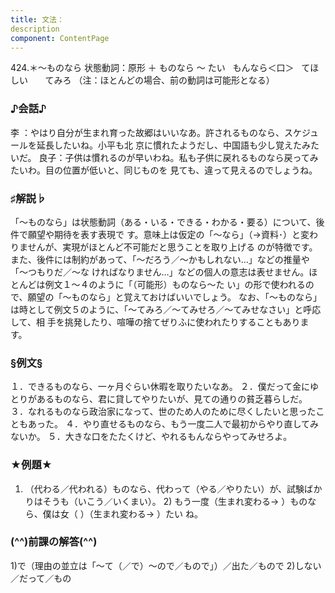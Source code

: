 ```yaml
---
title: 文法：
description
component: ContentPage
---
```



424.＊～ものなら
状態動詞：原形 ＋ ものなら ～ たい
  もんなら＜口＞   てほしい
      てみろ
（注：ほとんどの場合、前の動詞は可能形となる）
### ♪会話♪
李 ：やはり自分が生まれ育った故郷はいいなあ。許されるものなら、スケジュールを延長したいね。小平も北 京に慣れたようだし、中国語も少し覚えたみたいだ。 良子：子供は慣れるのが早いわね。私も子供に戻れるものなら戻ってみたいわ。目の位置が低いと、同じものを 見ても、違って見えるのでしょうね。
### ♯解説♭
「～ものなら」は状態動詞（ある・いる・できる・わかる・要る）について、後件で願望や期待を表す表現で す。意味上は仮定の「～なら」（→資料･）と変わりませんが、実現がほとんど不可能だと思うことを取り上げる のが特徴です。また、後件には制約があって、「～だろう／～かもしれない…」などの推量や「～つもりだ／～な
ければなりません…」などの個人の意志は表せません。ほとんどは例文１～４のように「（可能形）ものなら～た
い」の形で使われるので、願望の「～ものなら」と覚えておけばいいでしょう。 なお、「～ものなら」は時として例文５のように、「～てみろ／～てみせろ／～てみせなさい」と呼応して、相
手を挑発したり、喧嘩の捨てぜりふに使われたりすることもあります。
### §例文§
１．できるものなら、一ヶ月ぐらい休暇を取りたいなあ。
２．僕だって金にゆとりがあるものなら、君に貸してやりたいが、見ての通りの貧乏暮らしだ。
３．なれるものなら政治家になって、世のため人のために尽くしたいと思ったこともあった。
４．やり直せるものなら、もう一度二人で最初からやり直してみないか。
５．大きな口をたたくけど、やれるもんならやってみせろよ。
### ★例題★
1) （代わる／代われる）ものなら、代わって（やる／やりたい）が、試験ばかりはそうも（いこう／いくまい）。 2) もう一度（生まれ変わる→ ）ものなら、僕は女（ ）（生まれ変わる→ ）たい ね。
### (^^)前課の解答(^^)
1)で（理由の並立は「～て（／で）～ので／もので」）／出た／もので
2)しない／だって／もの
